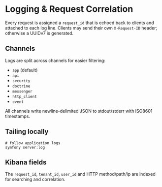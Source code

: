 # Logging & Request Correlation

Every request is assigned a `request_id` that is echoed back to clients and attached to each log line. Clients may send their own `X-Request-ID` header; otherwise a UUIDv7 is generated.

## Channels

Logs are split across channels for easier filtering:
- `app` (default)
- `api`
- `security`
- `doctrine`
- `messenger`
- `http_client`
- `event`

All channels write newline-delimited JSON to stdout/stderr with ISO8601 timestamps.

## Tailing locally

```
# follow application logs
symfony server:log
```

## Kibana fields

The `request_id`, `tenant_id`, `user_id` and HTTP method/path/ip are indexed for searching and correlation.
